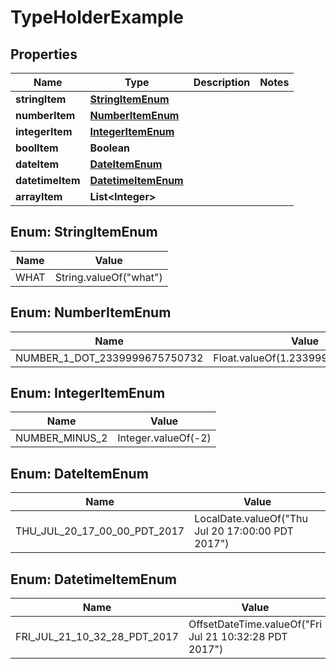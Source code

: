 
# TypeHolderExample

## Properties
Name | Type | Description | Notes
------------ | ------------- | ------------- | -------------
**stringItem** | [**StringItemEnum**](#StringItemEnum) |  | 
**numberItem** | [**NumberItemEnum**](#NumberItemEnum) |  | 
**integerItem** | [**IntegerItemEnum**](#IntegerItemEnum) |  | 
**boolItem** | **Boolean** |  | 
**dateItem** | [**DateItemEnum**](#DateItemEnum) |  | 
**datetimeItem** | [**DatetimeItemEnum**](#DatetimeItemEnum) |  | 
**arrayItem** | **List&lt;Integer&gt;** |  | 


<a name="StringItemEnum"></a>
## Enum: StringItemEnum
Name | Value
---- | -----
WHAT | String.valueOf(&quot;what&quot;)


<a name="NumberItemEnum"></a>
## Enum: NumberItemEnum
Name | Value
---- | -----
NUMBER_1_DOT_2339999675750732 | Float.valueOf(1.2339999675750732)


<a name="IntegerItemEnum"></a>
## Enum: IntegerItemEnum
Name | Value
---- | -----
NUMBER_MINUS_2 | Integer.valueOf(-2)


<a name="DateItemEnum"></a>
## Enum: DateItemEnum
Name | Value
---- | -----
THU_JUL_20_17_00_00_PDT_2017 | LocalDate.valueOf(&quot;Thu Jul 20 17:00:00 PDT 2017&quot;)


<a name="DatetimeItemEnum"></a>
## Enum: DatetimeItemEnum
Name | Value
---- | -----
FRI_JUL_21_10_32_28_PDT_2017 | OffsetDateTime.valueOf(&quot;Fri Jul 21 10:32:28 PDT 2017&quot;)



